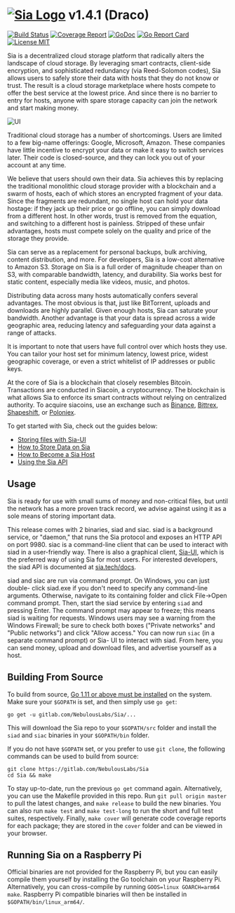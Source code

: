 # [![Sia Logo](https://sia.tech/static/assets/svg/sia-green-logo.svg)](http://sia.tech) v1.4.1 (Draco)

[![Build Status](https://gitlab.com/NebulousLabs/Sia/badges/master/build.svg)](https://gitlab.com/NebulousLabs/Sia/commits/master)
[![Coverage Report](https://gitlab.com/NebulousLabs/Sia/badges/master/coverage.svg)](https://gitlab.com/NebulousLabs/Sia/commits/master)
[![GoDoc](https://godoc.org/gitlab.com/NebulousLabs/Sia?status.svg)](https://godoc.org/gitlab.com/NebulousLabs/Sia)
[![Go Report Card](https://goreportcard.com/badge/gitlab.com/NebulousLabs/Sia)](https://goreportcard.com/report/gitlab.com/NebulousLabs/Sia)
[![License MIT](https://img.shields.io/badge/License-MIT-brightgreen.svg)](https://img.shields.io/badge/License-MIT-brightgreen.svg)

Sia is a decentralized cloud storage platform that radically alters the
landscape of cloud storage. By leveraging smart contracts, client-side
encryption, and sophisticated redundancy (via Reed-Solomon codes), Sia allows
users to safely store their data with hosts that they do not know or trust.
The result is a cloud storage marketplace where hosts compete to offer the
best service at the lowest price. And since there is no barrier to entry for
hosts, anyone with spare storage capacity can join the network and start
making money.

![UI](https://i.imgur.com/BFMQwhg.png)

Traditional cloud storage has a number of shortcomings. Users are limited to a
few big-name offerings: Google, Microsoft, Amazon. These companies have little
incentive to encrypt your data or make it easy to switch services later. Their
code is closed-source, and they can lock you out of your account at any time.

We believe that users should own their data. Sia achieves this by replacing
the traditional monolithic cloud storage provider with a blockchain and a
swarm of hosts, each of which stores an encrypted fragment of your data. Since
the fragments are redundant, no single host can hold your data hostage: if
they jack up their price or go offline, you can simply download from a
different host. In other words, trust is removed from the equation, and
switching to a different host is painless. Stripped of these unfair
advantages, hosts must compete solely on the quality and price of the storage
they provide.

Sia can serve as a replacement for personal backups, bulk archiving, content
distribution, and more. For developers, Sia is a low-cost alternative to
Amazon S3. Storage on Sia is a full order of magnitude cheaper than on S3,
with comparable bandwidth, latency, and durability. Sia works best for static
content, especially media like videos, music, and photos.

Distributing data across many hosts automatically confers several advantages.
The most obvious is that, just like BitTorrent, uploads and downloads are
highly parallel. Given enough hosts, Sia can saturate your bandwidth. Another
advantage is that your data is spread across a wide geographic area, reducing
latency and safeguarding your data against a range of attacks.

It is important to note that users have full control over which hosts they
use. You can tailor your host set for minimum latency, lowest price, widest
geographic coverage, or even a strict whitelist of IP addresses or public
keys.

At the core of Sia is a blockchain that closely resembles Bitcoin.
Transactions are conducted in Siacoin, a cryptocurrency. The blockchain is
what allows Sia to enforce its smart contracts without relying on centralized
authority. To acquire siacoins, use an exchange such as [Binance](https://binance.com), [Bittrex](https://bittrex.com), [Shapeshift](https://shapeshift.io), or
[Poloniex](https://poloniex.com).

To get started with Sia, check out the guides below:

- [Storing files with Sia-UI](https://blog.sia.tech/a-guide-to-sia-ui-v1-4-0-7ec3dfcae35a)
- [How to Store Data on Sia](https://blog.sia.tech/getting-started-with-private-decentralized-cloud-storage-c9565dc8c854)
- [How to Become a Sia Host](https://blog.sia.tech/how-to-run-a-host-on-sia-2159ebc4725)
- [Using the Sia API](https://blog.sia.tech/api-quickstart-guide-f1d160c05235)


Usage
-----

Sia is ready for use with small sums of money and non-critical files, but
until the network has a more proven track record, we advise against using it
as a sole means of storing important data.

This release comes with 2 binaries, siad and siac. siad is a background
service, or "daemon," that runs the Sia protocol and exposes an HTTP API on
port 9980. siac is a command-line client that can be used to interact with
siad in a user-friendly way. There is also a graphical client, [Sia-UI](https://gitlab.com/NebulousLabs/Sia-UI), which
is the preferred way of using Sia for most users. For interested developers,
the siad API is documented at [sia.tech/docs](https://sia.tech/docs/).

siad and siac are run via command prompt. On Windows, you can just double-
click siad.exe if you don't need to specify any command-line arguments.
Otherwise, navigate to its containing folder and click File->Open command
prompt. Then, start the siad service by entering `siad` and pressing Enter.
The command prompt may appear to freeze; this means siad is waiting for
requests. Windows users may see a warning from the Windows Firewall; be sure
to check both boxes ("Private networks" and "Public networks") and click
"Allow access." You can now run `siac` (in a separate command prompt) or Sia-
UI to interact with siad. From here, you can send money, upload and download
files, and advertise yourself as a host.

Building From Source
--------------------

To build from source, [Go 1.11 or above must be installed](https://golang.org/doc/install)
on the system. Make sure your `$GOPATH` is set, and then simply use `go get`:

```
go get -u gitlab.com/NebulousLabs/Sia/...
```

This will download the Sia repo to your `$GOPATH/src` folder and install the
`siad` and `siac` binaries in your `$GOPATH/bin` folder.

If you do not have `$GOPATH` set, or you prefer to use `git clone`, the following 
commands can be used to build from source:

```
git clone https://gitlab.com/NebulousLabs/Sia
cd Sia && make
``` 

To stay up-to-date, run the previous `go get` command again. Alternatively, you
can use the Makefile provided in this repo. Run `git pull origin master` to
pull the latest changes, and `make release` to build the new binaries. You
can also run `make test` and `make test-long` to run the short and full test
suites, respectively. Finally, `make cover` will generate code coverage reports
for each package; they are stored in the `cover` folder and can be viewed in
your browser.

## Running Sia on a Raspberry Pi

Official binaries are not provided for the Raspberry Pi, but you can easily
compile them yourself by installing the Go toolchain on your Raspberry Pi.
Alternatively, you can cross-compile by running `GOOS=linux GOARCH=arm64 make`.
Raspberry Pi compatible binaries will then be installed in
`$GOPATH/bin/linux_arm64/`.
